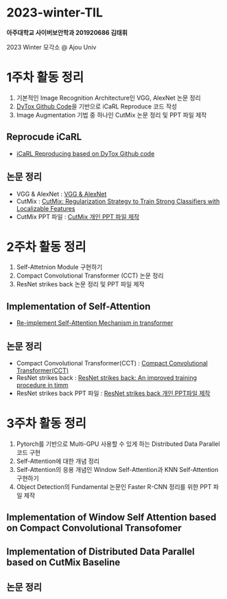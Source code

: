 # 2023-winter-TIL

**아주대학교 사이버보안학과 201920686 김태휘**

2023 Winter 모각소 @ Ajou Univ 

# 1주차 활동 정리

1. 기본적인 Image Recognition Architecture인 VGG, AlexNet 논문 정리
2. [DyTox Github Code](https://github.com/arthurdouillard/dytox)을 기반으로 iCaRL Reproduce 코드 작성
3. Image Augmentation 기법 중 하나인 CutMix 논문 정리 및 PPT 파일 제작

## Reprocude iCaRL
* [iCaRL Reproducing based on DyTox Github code](https://github.com/h-wi/2023-winter-TIL/tree/main/week1/iCaRL-Reprod_0.52)

## 논문 정리
* VGG & AlexNet : [VGG & AlexNet](https://github.com/h-wi/2023-winter-TIL/tree/main/week1/VGG_정리.pdf)
* CutMix : [CutMix: Regularization Strategy to Train Strong Classifiers with Localizable Features](https://github.com/h-wi/2023-winter-TIL/tree/main/week1/CutMix_정리.pdf)
* CutMix PPT 파일 : [CutMix 개인 PPT 파일 제작](https://github.com/h-wi/2023-winter-TIL/tree/main/week1/CutMix_발표자료.pdf)

# 2주차 활동 정리

1. Self-Attetnion Module 구현하기
2. Compact Convolutional Transformer (CCT) 논문 정리
3. ResNet strikes back 논문 정리 및 PPT 파일 제작

## Implementation of Self-Attention

* [Re-implement Self-Attention Mechanism in transformer](https://github.com/h-wi/2023-winter-TIL/tree/main/week2/attention.py)

## 논문 정리
* Compact Convolutional Transformer(CCT) : [Compact Convolutional Transformer(CCT)](https://github.com/h-wi/2023-winter-TIL/tree/main/week2/CCT_정리.pdf)
* ResNet strikes back : [ResNet strikes back: An improved training procedure in timm](https://github.com/h-wi/2023-winter-TIL/tree/main/week2/ResNet-strikes-back_정리.pdf)
* ResNet strikes back PPT 파일 : [ResNet strikes back 개인 PPT파일 제작](https://github.com/h-wi/2023-winter-TIL/tree/main/week2/ResNetStrikesBack_발표.pdf)

# 3주차 활동 정리

1. Pytorch를 기반으로 Multi-GPU 사용할 수 있게 하는 Distributed Data Parallel 코드 구현
2. Self-Attention에 대한 개념 정리
3. Self-Attention의 응용 개념인 Window Self-Attention과 KNN Self-Attention 구현하기
4. Object Detection의 Fundamental 논문인 Faster R-CNN 정리를 위한 PPT 파일 제작


## Implementation of Window Self Attention based on Compact Convolutional Transofomer


## Implementation of Distributed Data Parallel based on CutMix Baseline

## 논문 정리
